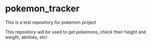 # pokemon_tracker
This is a test repository for pokemon project

This repository will be used to get pokemons, check their height and weight, abilities, etc!
